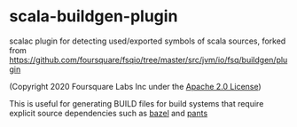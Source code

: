 # scala-buildgen-plugin
scalac plugin for detecting used/exported symbols of scala sources,
forked from https://github.com/foursquare/fsqio/tree/master/src/jvm/io/fsq/buildgen/plugin 

(Copyright 2020 Foursquare Labs Inc under the [Apache 2.0 License](https://github.com/foursquare/fsqio/blob/master/LICENSE.md))

This is useful for generating BUILD files for build systems that require explicit source dependencies such as [bazel](https://bazel.build/) and [pants](https://v1.pantsbuild.org/index.html)
